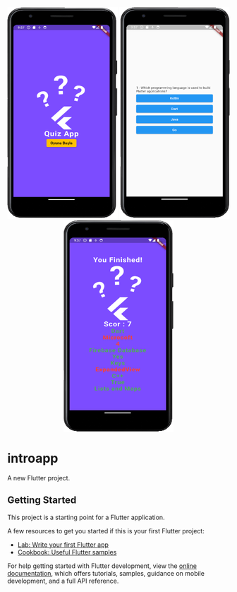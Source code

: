 
<p align="middle">
<img src="https://github.com/beyzakoser/flutter-workshops/blob/main/workshop5/img/homePage.png" width="250" height="480">
<img src="https://github.com/beyzakoser/flutter-workshops/blob/main/workshop5/img/questionPage.png" width="250" height="480">
<img src="https://github.com/beyzakoser/flutter-workshops/blob/main/workshop5/img/resultPage.png" width="250" height="480">
</p>



# introapp

A new Flutter project.

## Getting Started

This project is a starting point for a Flutter application.

A few resources to get you started if this is your first Flutter project:

- [Lab: Write your first Flutter app](https://docs.flutter.dev/get-started/codelab)
- [Cookbook: Useful Flutter samples](https://docs.flutter.dev/cookbook)

For help getting started with Flutter development, view the
[online documentation](https://docs.flutter.dev/), which offers tutorials,
samples, guidance on mobile development, and a full API reference.


